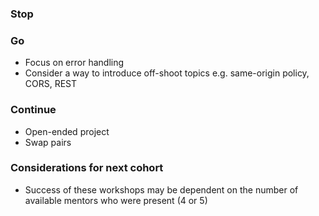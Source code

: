 ### Stop

### Go
+ Focus on error handling
+ Consider a way to introduce off-shoot topics e.g. same-origin policy, CORS, REST

### Continue
+ Open-ended project
+ Swap pairs

### Considerations for next cohort
+ Success of these workshops may be dependent on the number of available mentors who were present (4 or 5)
